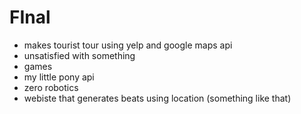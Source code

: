 FInal
=====
* makes tourist tour using yelp and google maps api
* unsatisfied with something
* games
* my little pony api
* zero robotics
* webiste that generates beats using location (something like that)
